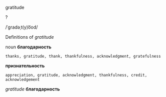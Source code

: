 gratitude

?

/ˈɡradəˌt(y)o͞od/

Definitions of _gratitude_

noun
**благодарность**

    thanks, gratitude, thank, thankfulness, acknowledgment, gratefulness
**признательность**

    appreciation, gratitude, acknowledgment, thankfulness, credit, acknowledgement

_gratitude_
**благодарность**